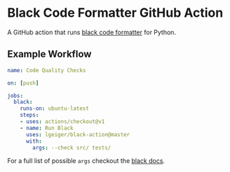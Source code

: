 # Black Code Formatter GitHub Action

A GitHub action that runs [black code formatter](https://github.com/ambv/black) for Python.

## Example Workflow

```yaml
name: Code Quality Checks

on: [push]

jobs:
  black:
    runs-on: ubuntu-latest
    steps:
    - uses: actions/checkout@v1
    - name: Run Black
      uses: lgeiger/black-action@master
      with:
        args: --check src/ tests/
```

For a full list of possible `args` checkout the [black docs](https://github.com/ambv/black#command-line-options).
